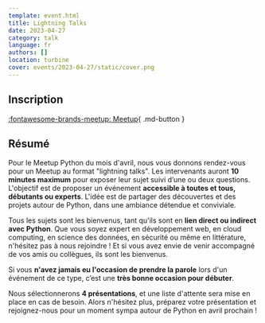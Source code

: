 ```yaml
---
template: event.html
title: Lightning Talks
date: 2023-04-27
category: talk
language: fr
authors: []
location: turbine
cover: events/2023-04-27/static/cover.png
---
```


## Inscription

[:fontawesome-brands-meetup: Meetup](https://www.meetup.com/fr-FR/groupe-dutilisateurs-python-grenoble/events/292890142/){ .md-button }

## Résumé

Pour le Meetup Python du mois d'avril, nous vous donnons rendez-vous pour un Meetup au format "lightning talks". Les intervenants auront **10 minutes maximum** pour exposer leur sujet suivi d’une ou deux questions. L'objectif est de proposer un événement **accessible à toutes et tous, débutants ou experts**. L'idée est de partager des découvertes et des projets autour de Python, dans une ambiance détendue et conviviale.

Tous les sujets sont les bienvenus, tant qu'ils sont en **lien direct ou indirect avec Python**. Que vous soyez expert en développement web, en cloud computing, en science des données, en sécurité ou même en littérature, n'hésitez pas à nous rejoindre ! Et si vous avez envie de venir accompagné de vos amis ou collègues, ils sont les bienvenus.

Si vous **n'avez jamais eu l'occasion de prendre la parole** lors d'un événement de ce type, c’est une **très bonne occasion pour débuter**.

Nous sélectionnerons **4 présentations**, et une liste d'attente sera mise en place en cas de besoin. Alors n'hésitez plus, préparez votre présentation et rejoignez-nous pour un moment sympa autour de Python en avril prochain !
